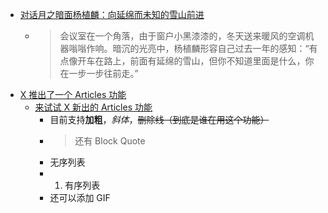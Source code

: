 - [对话月之暗面杨植麟：向延绵而未知的雪山前进](https://mp.weixin.qq.com/s/qVXcyw96IEPjrvZeA_1VMQ)
	- > 会议室在一个角落，由于窗户小黑漆漆的，冬天送来暖风的空调机器嗡嗡作响。暗沉的光亮中，杨植麟形容自己过去一年的感知：“有点像开车在路上，前面有延绵的雪山，但你不知道里面是什么，你在一步一步往前走。”
- [X 推出了一个 Articles 功能](https://www.socialmediatoday.com/news/x-developing-new-articles-content-option-long-form-posts/706737/)
	- [来试试 X 新出的 Articles 功能](https://twitter.com/ddvd233/status/1763597176503161106)
		- 目前支持**加粗**，*斜体*，~~删除线（到底是谁在用这个功能）~~
		- > 还有 Block Quote
		- 无序列表
		- 1. 有序列表
		- 还可以添加 GIF